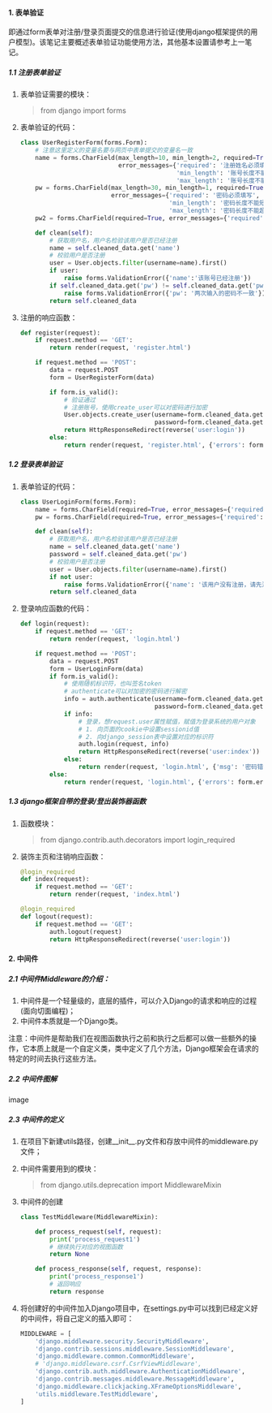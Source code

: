 #### 1. 表单验证

即通过form表单对注册/登录页面提交的信息进行验证(使用django框架提供的用户模型)。该笔记主要概述表单验证功能使用方法，其他基本设置请参考上一笔记。

##### 1.1 注册表单验证

1. 表单验证需要的模块：

   > from django import forms

2. 表单验证的代码：

   ```python
   class UserRegisterForm(forms.Form):
       # 注意这里定义的变量名要与网页中表单提交的变量名一致
       name = forms.CharField(max_length=10, min_length=2, required=True,
                              error_messages={'required': '注册姓名必须填写',
                                              'min_length': '账号长度不能短于两个字符',
                                              'max_length': '账号长度不能超过十个字符'})
       pw = forms.CharField(max_length=30, min_length=1, required=True,
                            error_messages={'required': '密码必须填写',
                                            'min_length': '密码长度不能短于一个字符',
                                            'max_length': '密码长度不能超过三十个字符'})
       pw2 = forms.CharField(required=True, error_messages={'required': '注册确认密码必须填写'})

       def clean(self):
           # 获取用户名，用户名检验该用户是否已经注册
           name = self.cleaned_data.get('name')
           # 校验用户是否注册
           user = User.objects.filter(username=name).first()
           if user:
               raise forms.ValidationError({'name':'该账号已经注册'})
           if self.cleaned_data.get('pw') != self.cleaned_data.get('pw2'):
               raise forms.ValidationError({'pw': '两次输入的密码不一致'})
           return self.cleaned_data
   ```

3. 注册的响应函数：

   ```python
   def register(request):
       if request.method == 'GET':
           return render(request, 'register.html')

       if request.method == 'POST':
           data = request.POST
           form = UserRegisterForm(data)

           if form.is_valid():
               # 验证通过
               # 注册账号，使用create_user可以对密码进行加密
               User.objects.create_user(username=form.cleaned_data.get('name'),
                                        password=form.cleaned_data.get('pw'))
               return HttpResponseRedirect(reverse('user:login'))
           else:
               return render(request, 'register.html', {'errors': form.errors})
   ```


##### 1.2 登录表单验证

1. 表单验证的代码：

   ```python
   class UserLoginForm(forms.Form):
       name = forms.CharField(required=True, error_messages={'required': '请填写登录名'})
       pw = forms.CharField(required=True, error_messages={'required': '请填写登录密码'})

       def clean(self):
           # 获取用户名，用户名检验该用户是否已经注册
           name = self.cleaned_data.get('name')
           password = self.cleaned_data.get('pw')
           # 校验用户是否注册
           user = User.objects.filter(username=name).first()
           if not user:
               raise forms.ValidationError({'name': '该用户没有注册，请先注册'})
           return self.cleaned_data
   ```

2. 登录响应函数的代码：

   ```python
   def login(request):
       if request.method == 'GET':
           return render(request, 'login.html')

       if request.method == 'POST':
           data = request.POST
           form = UserLoginForm(data)
           if form.is_valid():
               # 使用随机标识符，也叫签名token
               # authenticate可以对加密的密码进行解密
               info = auth.authenticate(username=form.cleaned_data.get('name'),
                                        password=form.cleaned_data.get('pw'))
               if info:
                   # 登录，想request.user属性赋值，赋值为登录系统的用户对象
                   # 1. 向页面的cookie中设置sessionid值
                   # 2. 向django_session表中设置对应的标识符
                   auth.login(request, info)
                   return HttpResponseRedirect(reverse('user:index'))
               else:
                   return render(request, 'login.html', {'msg': '密码错误'})
           else:
               return render(request, 'login.html', {'errors': form.errors})
   ```

##### 1.3 django框架自带的登录/登出装饰器函数

1. 函数模块：

   > from django.contrib.auth.decorators import login_required

2. 装饰主页和注销响应函数：

   ```python
   @login_required
   def index(request):
       if request.method == 'GET':
           return render(request, 'index.html')

   @login_required
   def logout(request):
       if request.method == 'GET':
           auth.logout(request)
           return HttpResponseRedirect(reverse('user:login'))
   ```




#### 2. 中间件

##### 2.1 中间件Middleware的介绍：

1. 中间件是一个轻量级的，底层的插件，可以介入Django的请求和响应的过程(面向切面编程)；
2. 中间件本质就是一个Django类。

注意：中间件是帮助我们在视图函数执行之前和执行之后都可以做一些额外的操作，它本质上就是一个自定义类，类中定义了几个方法，Django框架会在请求的特定的时间去执行这些方法。

##### 2.2 中间件图解

image

##### 2.3 中间件的定义

1. 在项目下新建utils路径，创建\_\_init__.py文件和存放中间件的middleware.py文件；

2. 中间件需要用到的模块：

   > from django.utils.deprecation import MiddlewareMixin

3. 中间件的创建

   ```python
   class TestMiddleware(MiddlewareMixin):

       def process_request(self, request):
           print('process_request1')
           # 继续执行对应的视图函数
           return None

       def process_response(self, request, response):
           print('process_response1')
           # 返回响应
           return response
   ```

4. 将创建好的中间件加入Django项目中，在settings.py中可以找到已经定义好的中间件，将自己定义的插入即可：

   ```python
   MIDDLEWARE = [
       'django.middleware.security.SecurityMiddleware',
       'django.contrib.sessions.middleware.SessionMiddleware',
       'django.middleware.common.CommonMiddleware',
       # 'django.middleware.csrf.CsrfViewMiddleware',
       'django.contrib.auth.middleware.AuthenticationMiddleware',
       'django.contrib.messages.middleware.MessageMiddleware',
       'django.middleware.clickjacking.XFrameOptionsMiddleware',
       'utils.middleware.TestMiddleware',
   ]
   ```

   ​
